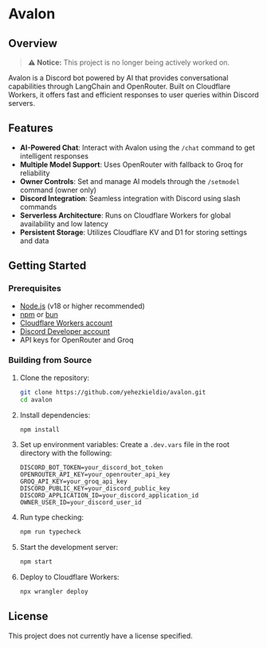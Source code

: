 # Avalon

## Overview

> **⚠️ Notice:** This project is no longer being actively worked on.

Avalon is a Discord bot powered by AI that provides conversational capabilities through LangChain and OpenRouter. Built on Cloudflare Workers, it offers fast and efficient responses to user queries within Discord servers.

## Features

- **AI-Powered Chat**: Interact with Avalon using the `/chat` command to get intelligent responses
- **Multiple Model Support**: Uses OpenRouter with fallback to Groq for reliability
- **Owner Controls**: Set and manage AI models through the `/setmodel` command (owner only)
- **Discord Integration**: Seamless integration with Discord using slash commands
- **Serverless Architecture**: Runs on Cloudflare Workers for global availability and low latency
- **Persistent Storage**: Utilizes Cloudflare KV and D1 for storing settings and data

## Getting Started

### Prerequisites

- [Node.js](https://nodejs.org/) (v18 or higher recommended)
- [npm](https://www.npmjs.com/) or [bun](https://bun.sh/)
- [Cloudflare Workers account](https://workers.cloudflare.com/)
- [Discord Developer account](https://discord.com/developers/applications)
- API keys for OpenRouter and Groq

### Building from Source

1. Clone the repository:
   ```bash
   git clone https://github.com/yehezkieldio/avalon.git
   cd avalon
   ```

2. Install dependencies:
   ```bash
   npm install
   ```

3. Set up environment variables:
   Create a `.dev.vars` file in the root directory with the following:
   ```
   DISCORD_BOT_TOKEN=your_discord_bot_token
   OPENROUTER_API_KEY=your_openrouter_api_key
   GROQ_API_KEY=your_groq_api_key
   DISCORD_PUBLIC_KEY=your_discord_public_key
   DISCORD_APPLICATION_ID=your_discord_application_id
   OWNER_USER_ID=your_discord_user_id
   ```

4. Run type checking:
   ```bash
   npm run typecheck
   ```

5. Start the development server:
   ```bash
   npm start
   ```

6. Deploy to Cloudflare Workers:
   ```bash
   npx wrangler deploy
   ```

## License

This project does not currently have a license specified.
